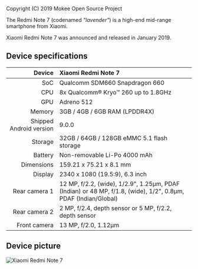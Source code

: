 Copyright (C) 2019 Mokee Open Source Project

The Redmi Note 7 (codenamed _"lavender"_) is a high-end mid-range smartphone from Xiaomi.

Xiaomi Redmi Note 7 was announced and released in January 2019.

## Device specifications

| Device       | Xiaomi Redmi Note 7                             |
| -----------: | :---------------------------------------------- |
| SoC          | Qualcomm SDM660 Snapdragon 660                  |
| CPU          | 8x Qualcomm® Kryo™ 260 up to 1.8GHz             |
| GPU          | Adreno 512                                      |
| Memory       | 3GB / 4GB / 6GB RAM (LPDDR4X)                         |
| Shipped Android version | 9.0.0                                |
| Storage      | 32GB / 64GB / 128GB eMMC 5.1 flash storage                     |
| Battery      | Non-removable Li-Po 4000 mAh                    |
| Dimensions   | 159.21 x 75.21 x 8.1 mm                         |
| Display      | 2340 x 1080 (19.5:9), 6.3 inch                  |
| Rear camera 1 | 12 MP, f/2.2, (wide), 1/2.9", 1.25µm, PDAF (Indian) or 48 MP, f/1.8, (wide), 1/2", 0.8µm, PDAF (Indian/Global)    | 
| Rear camera 2 | 2 MP, f/2.4, depth sensor or 5 MP, f/2.2, depth sensor                    |
| Front camera | 13 MP, f/2.0, 1.12µm|

## Device picture

![Xiaomi Redmi Note 7](https://i01.appmifile.com/webfile/globalimg/products/pc/redmi-note7/gallery1-2.jpg)

